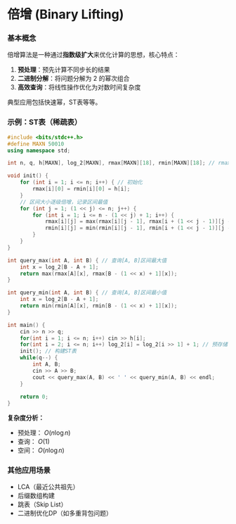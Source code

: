 # 倍增 (Binary Lifting)

### 基本概念

倍增算法是一种通过**指数级扩大**来优化计算的思想，核心特点：

1. **预处理**：预先计算不同步长的结果
2. **二进制分解**：将问题分解为 $2$ 的幂次组合
3. **高效查询**：将线性操作优化为对数时间复杂度

典型应用包括快速幂，ST表等等。

### 示例：ST表（稀疏表）

```cpp
#include <bits/stdc++.h>
#define MAXN 50010
using namespace std;

int n, q, h[MAXN], log_2[MAXN], rmax[MAXN][18], rmin[MAXN][18]; // rmax[i][j] 表示 i 到 2^j 的最大值，rmin[i][j] 表示 i 到 2^j 的最小值

void init() {
	for (int i = 1; i <= n; i++) { // 初始化
		rmax[i][0] = rmin[i][0] = h[i];
	}
    // 区间大小逐级倍增，记录区间最值
	for (int j = 1; (1 << j) <= n; j++) {
		for (int i = 1; i <= n - (1 << j) + 1; i++) { 
			rmax[i][j] = max(rmax[i][j - 1], rmax[i + (1 << j - 1)][j - 1]);
			rmin[i][j] = min(rmin[i][j - 1], rmin[i + (1 << j - 1)][j - 1]);
		}
	}
}

int query_max(int A, int B) { // 查询[A, B]区间最大值
	int x = log_2[B - A + 1];
	return max(rmax[A][x], rmax[B - (1 << x) + 1][x]);
}

int query_min(int A, int B) { // 查询[A, B]区间最小值
	int x = log_2[B - A + 1];
	return min(rmin[A][x], rmin[B - (1 << x) + 1][x]);
}

int main() {
	cin >> n >> q;
	for(int i = 1; i <= n; i++) cin >> h[i];
	for(int i = 2; i <= n; i++) log_2[i] = log_2[i >> 1] + 1; // 预存储 log2 的值
	init(); // 构建ST表
	while(q--) {
		int A, B;
		cin >> A >> B;
		cout << query_max(A, B) << ' ' << query_min(A, B) << endl;
	}
	
	return 0;
}
```

​**​复杂度分析​​：**

- 预处理： $O(n \log n)$
- 查询： $O(1)$
- 空间： $O(n \log n)$

### 其他应用场景

- LCA（最近公共祖先）
- 后缀数组构建
- 跳表（Skip List）
- 二进制优化DP（如多重背包问题）